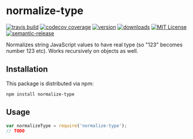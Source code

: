 # normalize-type
[![travis build](https://img.shields.io/travis/kallaspriit/normalize-type.svg?style=flat-square)](https://travis-ci.org/kallaspriit/normalize-type)
[![codecov coverage](https://img.shields.io/codecov/c/github/kallaspriit/normalize-type.svg?style=flat-square)](https://codecov.io/github/kallaspriit/normalize-type)
[![version](https://img.shields.io/npm/v/normalize-type.svg?style=flat-square)](http://npm.im/normalize-type)
[![downloads](https://img.shields.io/npm/dm/normalize-type.svg?style=flat-square)](http://npm-stat.com/charts.html?package=normalize-type&from=2015-08-01)
[![MIT License](https://img.shields.io/npm/l/normalize-type.svg?style=flat-square)](http://opensource.org/licenses/MIT)
[![semantic-release](https://img.shields.io/badge/%20%20%F0%9F%93%A6%F0%9F%9A%80-semantic--release-e10079.svg?style=flat-square)](https://github.com/semantic-release/semantic-release)

Normalizes string JavaScript values to have real type (so \"123\" becomes number 123 etc). Works recursively on objects as well.

## Installation

This package is distributed via npm:

```
npm install normalize-type
```

## Usage

```javascript
var normalizeType = require('normalize-type');
// TODO
```